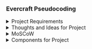 ### Evercraft Pseudocoding

<details>
<summary>Project Requirements</summary>

[] Detailed pseudocode

[] Goal is to finish two iterations

[] Write tests, then write the code for those tests (MUST BE IN THIS ORDER)

[] Must comment our code well


</details>

<details>
<summary>Thoughts and Ideas for Project</summary>

- ### Iteration 1

    - Create a character -- How do we test for this? Maybe a test that returns true or false if user inputs a name? Build a code block asking user to input name for character

     - Feature alignment -- Still unsure on this one or how it would work..Maybe same true/false test for user input? Code being a user input asking to choose one

     - Armor class & Hit Points -- What kind of test and code block would we write for this? One that tests if hit maybe?

     - Character can attack -- Not rolling die, so set the stat based on a fixed 20 roll (Bro....He's one shot) How do we represent a roll, let alone fix it to roll only 20? 

     - Character can be damaged -- When user is hit we need a test and code block for when they get hit. Maybe an if statement for the code block, but how to test? Throw an if statement code block representing if you get hit remove X number of hit points, else block?

     - Character has Abilities Scores -- No idea..

     - Character ability modifiers / Modify attributes -- Still lost on how this works, maybe with the stats we roll on above, we are supposed to apply to our attack and defense phases?

     - A character can gain experience when attacking --  After each attack or monster death create code block that adds +10 to xp bar

     - A character can level -- After so many monsters defeated/swings level up. Lets set this lower at around 100? page recommends 1000 but we dont want to be demoing all day just to level up. Every time your character levels it has to add hit points and attack points to character...Maybe running a code block that has a true false value? If true level character, if false continue adding to xp pool.
    

</details>

<details>
<summary>MoSCoW</summary>
</details>

<details>
<summary>Components for Project</summary>
</details>